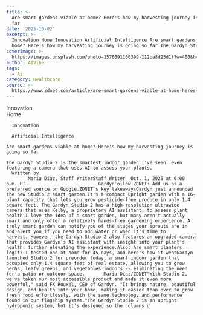 ```yaml
---
title: >-
  Are smart gardens viable at home? Here's how my harvesting journey is going so
  far
date: '2025-10-02'
excerpt: >-
  Innovation Home Innovation Artificial Intelligence Are smart gardens viable at
  home? Here's how my harvesting journey is going so far The Gardyn Studi...
coverImage: >-
  https://images.unsplash.com/photo-1576091160399-112ba8d25d1f?w=400&h=200&fit=crop&auto=format
author: AIVibe
tags:
  - Ai
category: Healthcare
source: >-
  https://www.zdnet.com/article/are-smart-gardens-viable-at-home-heres-how-my-harvesting-journey-is-going-so-far/
---
```

Innovation      
      Home
    
      Innovation
    
      Artificial Intelligence
       
    Are smart gardens viable at home? Here's how my harvesting journey is going so far
     
    The Gardyn Studio 2 is the smartest indoor garden I've seen, even featuring a camera that uses AI to assess your plants.
      Written by 
            Maria Diaz, Staff WriterStaff Writer  Oct. 1, 2025 at 6:00 p.m. PT                           GardynFollow ZDNET: Add us as a preferred source on Google.ZDNET's key takeawaysGardyn just announced the new Studio 2 smart garden.It's a compact upright garden with a 16-plant capacity that lets you grow pesticide-free produce in only 1.4 square feet. The Gardyn Studio 2 has a high-resolution ultrawide camera that uses Kelby, a proprietary AI assistant, to assess plant health.I love the idea of a smart garden, but many aren't actually smart and only offer a relatively hands-free gardening experience. A truly smart garden can notify you of the stages your sprouts are in and alert you if you need to add water or when it's time to harvest. However, the Gardyn Studio 2 also features an upgraded camera that provides Gardyn's AI assistant with insight into your plant's health, further elevating the experience.Also: Are smart planters legit? I tested one at home for 45 days, and here's how it wentGardyn launched Studio 2 for preorder today, a smart indoor garden that occupies only 1.4 square feet of real estate, allowing you to grow herbs, leafy greens, and vegetables indoors -- eliminating the need for a patio or outdoor space.       Maria Diaz/ZDNET"With Studio 2, we've taken our most accessible product and made it even more powerful," said FX Rouxel, CEO of Gardyn. "It brings nature, beautiful design, and health into your home, making it easier than ever to grow fresh food effortlessly, with the same technology and performance found in our flagship system."The Gardyn Studio 2 is an upright hydroponic system, but it's designed so the columns d
